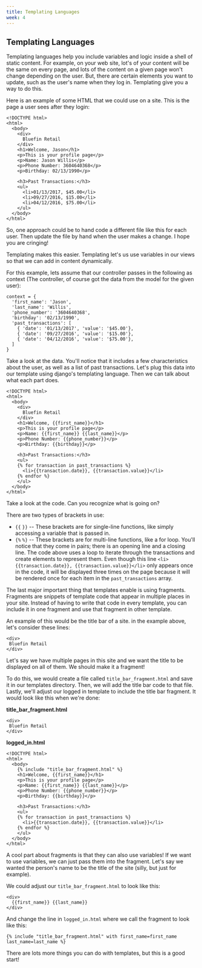 ```yaml
---
title: Templating Languages
week: 4
---
```


## Templating Languages
Templating languages help you include variables and logic inside a shell of static content. For example, on your web site, lot's of your content will be the same on every page, and lots of the content on a given page won't change depending on the user. But, there are certain elements you want to update, such as the user's name when they log in. Templating give you a way to do this.

Here is an example of some HTML that we could use on a site. This is the page a user sees after they login:
```
<!DOCTYPE html>
<html>
  <body>
    <div>
      Bluefin Retail
    </div>
    <h1>Welcome, Jason</h1>
    <p>This is your profile page</p>
    <p>Name: Jason Willis</p>
    <p>Phone Number: 3604640368</p>
    <p>Birthday: 02/13/1990</p>

    <h3>Past Transactions:</h3>
    <ul>
      <li>01/13/2017, $45.00</li>
      <li>09/27/2016, $15.00</li>
      <li>04/12/2016, $75.00</li>
    </ul>
  </body>
</html>
```
So, one approach could be to hand code a different file like this for each user. Then update the file by hand when the user makes a change. I hope you are cringing!

Templating makes this easier. Templating let's us use variables in our views so that we can add in content dynamically.

For this example, lets assume that our controller passes in the following as context (The controller, of course got the data from the model for the given user):
```
context = {
  'first_name': 'Jason',
  'last_name': 'Willis',
  'phone_number': '3604640368',
  'birthday': '02/13/1990',
  'past_transactions': [
    { 'date': '01/13/2017', 'value': '$45.00'},
    { 'date': '09/27/2016', 'value': '$15.00'},
    { 'date': '04/12/2016', 'value': '$75.00'},
  ]
}
```
Take a look at the data. You'll notice that it includes a few characteristics about the user, as well as a list of past transactions. Let's plug this data into our template using django's templating language. Then we can talk about what each part does.
```
<!DOCTYPE html>
<html>
  <body>
    <div>
      Bluefin Retail
    </div>
    <h1>Welcome, {{first_name}}</h1>
    <p>This is your profile page</p>
    <p>Name: {{first_name}} {{last_name}}</p>
    <p>Phone Number: {{phone_number}}</p>
    <p>Birthday: {{birthday}}</p>

    <h3>Past Transactions:</h3>
    <ul>
    {% for transaction in past_transactions %}
      <li>{{transaction.date}}, {{transaction.value}}</li>
    {% endfor %}
    </ul>
  </body>
</html>
```

Take a look at the code. Can you recognize what is going on?

There are two types of brackets in use:
* `{{` `}}` -- These brackets are for single-line functions, like simply accessing a variable that is passed in.
* `{%` `%}` -- These brackets are for multi-line functions, like a for loop. You'll notice that they come in pairs; there is an opening line and a closing line. The code above uses a loop to iterate through the transactions and create elements to represent them. Even though this line `<li>{{transaction.date}}, {{transaction.value}}</li>` only appears once in the code, it will be displayed three times on the page because it will be rendered once for each item in the `past_transactions` array.

The last major important thing that templates enable is using fragments. Fragments are snippets of template code that appear in multiple places in your site. Instead of having to write that code in every template, you can include it in one fragment and use that fragment in other template.

An example of this would be the title bar of a site. in the example above, let's consider these lines:
```
<div>
 Bluefin Retail
</div>
```
Let's say we have multiple pages in this site and we want the title to be displayed on all of them. We should make it a fragment!

To do this, we would create a file called `title_bar_fragment.html` and save it in our templates directory. Then, we will add the title bar code to that file. Lastly, we'll adjust our logged in template to include the title bar fragment. It would look like this when we're done:

**title_bar_fragment.html**
```
<div>
 Bluefin Retail
</div>
```

**logged_in.html**
```
<!DOCTYPE html>
<html>
  <body>
    {% include "title_bar_fragment.html" %}
    <h1>Welcome, {{first_name}}</h1>
    <p>This is your profile page</p>
    <p>Name: {{first_name}} {{last_name}}</p>
    <p>Phone Number: {{phone_number}}</p>
    <p>Birthday: {{birthday}}</p>

    <h3>Past Transactions:</h3>
    <ul>
    {% for transaction in past_transactions %}
      <li>{{transaction.date}}, {{transaction.value}}</li>
    {% endfor %}
    </ul>
  </body>
</html>
```

A cool part about fragments is that they can also use variables! If we want to use variables, we can just pass them into the fragment. Let's say we wanted the person's name to be the title of the site (silly, but just for example).

We could adjust our `title_bar_fragment.html` to look like this:
```
<div>
  {{first_name}} {{last_name}}
</div>
```
And change the line in `logged_in.html` where we call the fragment to look like this:
```
{% include "title_bar_fragment.html" with first_name=first_name last_name=last_name %}
```
There are lots more things you can do with templates, but this is a good start!